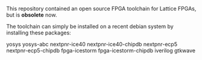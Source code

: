 
This repository contained an open source FPGA toolchain for Lattice FPGAs, but is **obsolete** now.

The toolchain can simply be installed on a recent debian system by installing these packages:

<!-- OBSOLETE: arachne-pnr arachne-pnr-chipdb -->
yosys yosys-abc
nextpnr-ice40 nextpnr-ice40-chipdb
nextpnr-ecp5 nextpnr-ecp5-chipdb
fpga-icestorm fpga-icestorm-chipdb
iverilog gtkwave
